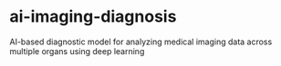 # ai-imaging-diagnosis
AI-based diagnostic model for analyzing medical imaging data across multiple organs using deep learning 
